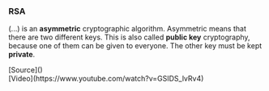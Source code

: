 ### RSA

(...) is an __asymmetric__ cryptographic algorithm. Asymmetric means that there are two different keys. This is also called __public key__ cryptography, because one of them can be given to everyone. The other key must be kept __private__.

<div class="source">[Source](<https://simple.wikipedia.org/wiki/RSA_(algorithm)>)</div>

<div class="smaller">[Video](https://www.youtube.com/watch?v=GSIDS_lvRv4)</div>
